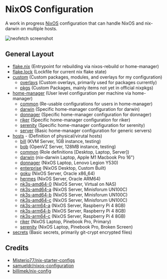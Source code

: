 # NixOS Configuration

A work in progress [NixOS]() configuration that can handle NixOS and nix-darwin on multiple hosts.

![neofetch screenshot](https://i.imgur.com/Hh16z3T.png)

## General Layout

- [flake.nix](flake.nix) (Entrypoint for rebuilding via nixos-rebuild or home-manager)
- [flake.lock](flake.lock) (Lockfile for current nix flake state)
- [custom](custom/README.md) (Custom packages, modules, and overlays for my configuration)
  - [overlays](custom/overlays) (Custom overlays, primarily used for packages currently)
  - [pkgs](custom/pkgs) (Custom Packages, mainly items not yet in official nixpkgs)
- [home-manager](home-manager/README.md) (User level configuration per machine via home-manager)
  - [common](home-manager/common) (Re-usable configurations for users in home-manager)
  - [darwin](home-manager/darwin) (Specific home-manager configuration for darwin)
  - [donnager](home-manager/donnager) (Specific home-manager configuration for donnager)
  - [riker](home-manager/riker) (Specific home-manager configuration for riker)
  - [serenity](home-manager/serenity) (Specific home-manager configuration for serenity)
  - [server](home-manager/server) (Basic home-manager configuration for generic servers)
- [hosts](hosts/README.md) - (Definition of physical/virutal hosts)
  - [bill](hosts/bill) (KVM Server, 1GB instance, testing)
  - [bob](hosts/bob) (OpenVZ Server, 128MB instance, testing)
  - [common](hosts/common) (Role definitions [Desktop, Laptop, Server])
  - [darwin](hosts/darwin) (nix-darwin Laptop, Apple M1 Macbook Pro 16")
  - [donnager](hosts/donnager) (NixOS Laptop, Lenovo Legion Y530)
  - [enterprise](hosts/enterprise) (NixOS Desktop, Custom Built)
  - [goku](hosts/goku) (NixOS Server, Oracle x86_64)
  - [hermes](hosts/hermes) (NixOS Server, Oracle ARM64)
  - [nk3s-amd64-0](hosts/nk3s-amd64-0) (NixOS Server, Virtual on NAS)
  - [nk3s-amd64-a](hosts/nk3s-amd64-a) (NixOS Server, Minisforum UN100C)
  - [nk3s-amd64-b](hosts/nk3s-amd64-b) (NixOS Server, Minisforum UN100C)
  - [nk3s-amd64-c](hosts/nk3s-amd64-c) (NixOS Server, Minisforum UN100C)
  - [nk3s-arm64-a](hosts/nk3s-arm64-a) (NixOS Server, Raspberry Pi 4 8GB)
  - [nk3s-arm64-b](hosts/nk3s-arm64-b) (NixOS Server, Raspberry Pi 4 8GB)
  - [nk3s-arm64-c](hosts/nk3s-arm64-c) (NixOS Server, Raspberry Pi 4 8GB)
  - [riker](hosts/riker) (NixOS Laptop, Pinebook Pro, Primary)
  - [serenity](hosts/serenity) (NixOS Laptop, Pinebook Pro, Broken Screen)
- [secrets](secrets) (Basic secrets, primarily git-crypt encrypted files)

## Credits

- [Misterio77/nix-starter-configs](https://github.com/Misterio77/nix-starter-configs)
- [samueldr/nixos-configuration](https://gitlab.com/samueldr/nixos-configuration)
- [billimek/nix-config](https://github.com/billimek/nix-config)
